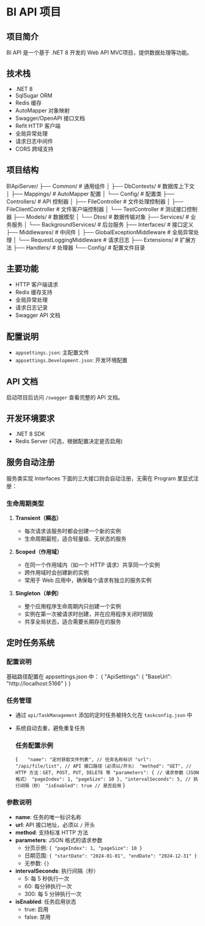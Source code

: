# BI API 项目

## 项目简介

BI API 是一个基于 .NET 8 开发的 Web API MVC项目，提供数据处理等功能。

## 技术栈

- .NET 8
- SqlSugar ORM
- Redis 缓存
- AutoMapper 对象映射
- Swagger/OpenAPI 接口文档
- Refit HTTP 客户端
- 全局异常处理
- 请求日志中间件
- CORS 跨域支持

## 项目结构

BIApiServer/
├── Common/ # 通用组件
│ ├── DbContexts/ # 数据库上下文
│ ├── Mappings/ # AutoMapper 配置
│ └── Config/ # 配置类
├── Controllers/ # API 控制器
│ ├── FileController # 文件处理控制器
│ ├── FileClientController # 文件客户端控制器
│ └── TestController # 测试接口控制器
├── Models/ # 数据模型
│ └── Dtos/ # 数据传输对象
├── Services/ # 业务服务
│ └── BackgroundServices/ # 后台服务
├── Interfaces/ # 接口定义
├── Middlewares/ # 中间件
│ ├── GlobalExceptionMiddleware # 全局异常处理
│ └── RequestLoggingMiddleware # 请求日志
├── Extensions/ # 扩展方法
├── Handlers/ # 处理器
└── Config/ # 配置文件目录

## 主要功能

- HTTP 客户端请求
- Redis 缓存支持
- 全局异常处理
- 请求日志记录
- Swagger API 文档

## 配置说明

- `appsettings.json`: 主配置文件
- `appsettings.Development.json`: 开发环境配置

## API 文档

启动项目后访问 `/swagger` 查看完整的 API 文档。

## 开发环境要求

- .NET 8 SDK
- Redis Server (可选，根据配置决定是否启用)

## 服务自动注册

服务类实现 Interfaces 下面的三大接口则会自动注册，无需在 Program 里显式注册：

### 生命周期类型

1. **Transient（瞬态）**
   
   - 每次请求该服务时都会创建一个新的实例
   - 生命周期最短，适合轻量级、无状态的服务

2. **Scoped（作用域）**
   
   - 在同一个作用域内（如一个 HTTP 请求）共享同一个实例
   - 跨作用域时会创建新的实例
   - 常用于 Web 应用中，确保每个请求有独立的服务实例

3. **Singleton（单例）**
   
   - 整个应用程序生命周期内只创建一个实例
   - 实例在第一次被请求时创建，并在应用程序关闭时销毁
   - 共享全局状态，适合需要长期存在的服务

## 定时任务系统

### 配置说明

基础路径配置在 appsettings.json 中：
{
"ApiSettings": {
"BaseUrl": "http://localhost:5166"
}
}

### 任务管理

- 通过 `api/TaskManagement` 添加的定时任务被持久化在 `taskconfig.json` 中
- 系统自动去重，避免重复任务
  
  ### 任务配置示例
  
  {
  `   "name": "定时获取文件列表", // 任务名称标识
    "url": "/api/file/list", // API 接口路径（必须以/开头）
    "method": "GET", // HTTP 方法：GET, POST, PUT, DELETE 等
    "parameters": { // 请求参数（JSON 格式）
    "pageIndex": 1,
    "pageSize": 10
    },
    "intervalSeconds": 5, // 执行间隔（秒）
    "isEnabled": true // 是否启用`
  }

### 参数说明

- **name**: 任务的唯一标识名称
- **url**: API 接口地址，必须以 `/` 开头
- **method**: 支持标准 HTTP 方法
- **parameters**: JSON 格式的请求参数
  - 分页示例: `{ "pageIndex": 1, "pageSize": 10 }`
  - 日期范围: `{ "startDate": "2024-01-01", "endDate": "2024-12-31" }`
  - 无参数: `{}`
- **intervalSeconds**: 执行间隔（秒）
  - 5: 每 5 秒执行一次
  - 60: 每分钟执行一次
  - 300: 每 5 分钟执行一次
- **isEnabled**: 任务启用状态
  - true: 启用
  - false: 禁用
